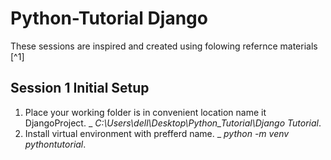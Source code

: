 # Python-Tutorial Django

These sessions are inspired and created using folowing refernce materials [^1]
## Session 1 Initial Setup

1. Place your working folder is in convenient location name it DjangoProject.
     _  *C:\Users\dell\Desktop\Python_Tutorial\Django Tutorial*.
2. Install virtual environment with prefferd name. 
     _  *python -m venv pythontutorial*.
